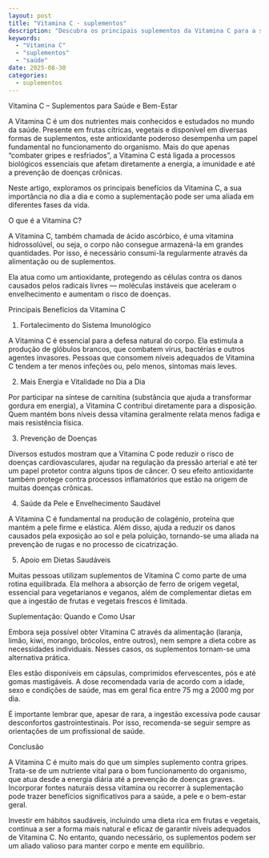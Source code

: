 ```yaml
---
layout: post
title: "Vitamina C - suplementos"
description: "Descubra os principais suplementos da Vitamina C para a saúde."
keywords:
  - "Vitamina C"
  - "suplementos"
  - "saúde"
date: 2025-08-30
categories:
  - suplementos
---
```


Vitamina C – Suplementos para Saúde e Bem-Estar

A Vitamina C é um dos nutrientes mais conhecidos e estudados no mundo da saúde. Presente em frutas cítricas, vegetais e disponível em diversas formas de suplementos, este antioxidante poderoso desempenha um papel fundamental no funcionamento do organismo. Mais do que apenas “combater gripes e resfriados”, a Vitamina C está ligada a processos biológicos essenciais que afetam diretamente a energia, a imunidade e até a prevenção de doenças crônicas.

Neste artigo, exploramos os principais benefícios da Vitamina C, a sua importância no dia a dia e como a suplementação pode ser uma aliada em diferentes fases da vida.

O que é a Vitamina C?

A Vitamina C, também chamada de ácido ascórbico, é uma vitamina hidrossolúvel, ou seja, o corpo não consegue armazená-la em grandes quantidades. Por isso, é necessário consumi-la regularmente através da alimentação ou de suplementos.

Ela atua como um antioxidante, protegendo as células contra os danos causados pelos radicais livres — moléculas instáveis que aceleram o envelhecimento e aumentam o risco de doenças.

Principais Benefícios da Vitamina C
1. Fortalecimento do Sistema Imunológico

A Vitamina C é essencial para a defesa natural do corpo. Ela estimula a produção de glóbulos brancos, que combatem vírus, bactérias e outros agentes invasores. Pessoas que consomem níveis adequados de Vitamina C tendem a ter menos infeções ou, pelo menos, sintomas mais leves.

2. Mais Energia e Vitalidade no Dia a Dia

Por participar na síntese de carnitina (substância que ajuda a transformar gordura em energia), a Vitamina C contribui diretamente para a disposição. Quem mantém bons níveis dessa vitamina geralmente relata menos fadiga e mais resistência física.

3. Prevenção de Doenças

Diversos estudos mostram que a Vitamina C pode reduzir o risco de doenças cardiovasculares, ajudar na regulação da pressão arterial e até ter um papel protetor contra alguns tipos de câncer. O seu efeito antioxidante também protege contra processos inflamatórios que estão na origem de muitas doenças crônicas.

4. Saúde da Pele e Envelhecimento Saudável

A Vitamina C é fundamental na produção de colagénio, proteína que mantém a pele firme e elástica. Além disso, ajuda a reduzir os danos causados pela exposição ao sol e pela poluição, tornando-se uma aliada na prevenção de rugas e no processo de cicatrização.

5. Apoio em Dietas Saudáveis

Muitas pessoas utilizam suplementos de Vitamina C como parte de uma rotina equilibrada. Ela melhora a absorção de ferro de origem vegetal, essencial para vegetarianos e veganos, além de complementar dietas em que a ingestão de frutas e vegetais frescos é limitada.

Suplementação: Quando e Como Usar

Embora seja possível obter Vitamina C através da alimentação (laranja, limão, kiwi, morango, brócolos, entre outros), nem sempre a dieta cobre as necessidades individuais. Nesses casos, os suplementos tornam-se uma alternativa prática.

Eles estão disponíveis em cápsulas, comprimidos efervescentes, pós e até gomas mastigáveis. A dose recomendada varia de acordo com a idade, sexo e condições de saúde, mas em geral fica entre 75 mg a 2000 mg por dia.

É importante lembrar que, apesar de rara, a ingestão excessiva pode causar desconfortos gastrointestinais. Por isso, recomenda-se seguir sempre as orientações de um profissional de saúde.

Conclusão

A Vitamina C é muito mais do que um simples suplemento contra gripes. Trata-se de um nutriente vital para o bom funcionamento do organismo, que atua desde a energia diária até a prevenção de doenças graves. Incorporar fontes naturais dessa vitamina ou recorrer à suplementação pode trazer benefícios significativos para a saúde, a pele e o bem-estar geral.

Investir em hábitos saudáveis, incluindo uma dieta rica em frutas e vegetais, continua a ser a forma mais natural e eficaz de garantir níveis adequados de Vitamina C. No entanto, quando necessário, os suplementos podem ser um aliado valioso para manter corpo e mente em equilíbrio.
